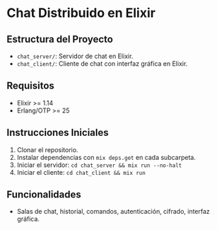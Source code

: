 # Chat Distribuido en Elixir

## Estructura del Proyecto

- `chat_server/`: Servidor de chat en Elixir.
- `chat_client/`: Cliente de chat con interfaz gráfica en Elixir.

## Requisitos

- Elixir >= 1.14
- Erlang/OTP >= 25

## Instrucciones Iniciales

1. Clonar el repositorio.
2. Instalar dependencias con `mix deps.get` en cada subcarpeta.
3. Iniciar el servidor: `cd chat_server && mix run --no-halt`
4. Iniciar el cliente: `cd chat_client && mix run`

## Funcionalidades

- Salas de chat, historial, comandos, autenticación, cifrado, interfaz gráfica.
